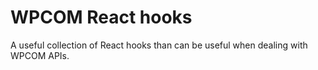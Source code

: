 # WPCOM React hooks

A useful collection of React hooks than can be useful when dealing with WPCOM APIs.